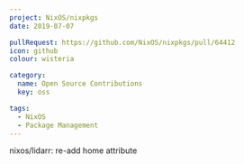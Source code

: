 ```yaml
---
project: NixOS/nixpkgs
date: 2019-07-07

pullRequest: https://github.com/NixOS/nixpkgs/pull/64412
icon: github
colour: wisteria

category:
  name: Open Source Contributions
  key: oss

tags:
  - NixOS
  - Package Management
---
```

nixos/lidarr: re-add home attribute
